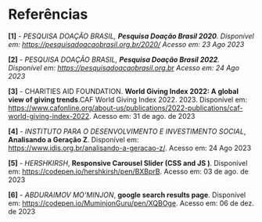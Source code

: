 # Referências

**[1]** - _PESQUISA DOAÇÃO BRASIL, **Pesquisa Doação Brasil 2020**. Disponível em: https://pesquisadoacaobrasil.org.br/2020/ Acesso em: 23 Ago 2023_

**[2]** - _PESQUISA DOAÇÃO BRASIL, **Pesquisa Doação Brasil 2022**. Disponível em: https://pesquisadoacaobrasil.org.br Acesso em: 24 Ago 2023_

**[3]** - CHARITIES AID FOUNDATION. **World Giving Index 2022: A global view of giving trends**.CAF World Giving Index 2022. 2023. Disponível em: https://www.cafonline.org/about-us/publications/2022-publications/caf-world-giving-index-2022. Acesso em: 31 de ago. de 2023

**[4]** - _INSTITUTO PARA O DESENVOLVIMENTO E INVESTIMENTO SOCIAL_, **Analisando a Geração Z**. Disponível em: https://www.idis.org.br/analisando-a-geracao-z/. Acesso em: 24 Ago 2023

**[5]** - _HERSHKIRSH_, **Responsive Carousel Slider (CSS and JS )**. Disponível em: https://codepen.io/hershkirsh/pen/BXBprB. Acesso em: 03 de ago. de 2023

**[6]** - _ABDURAIMOV MO'MINJON_, **google search results page**. Disponível em: https://codepen.io/MuminjonGuru/pen/XQBOge. Acesso em: 06 de dez. de 2023


